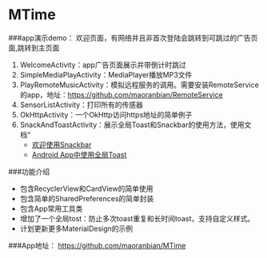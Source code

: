 # MTime

###app演示demo：
欢迎页面，有网络并且非首次登陆会跳转到可跳过的广告页面,跳转到主页面

1. WelcomeActivity：app广告页面展示并带倒计时跳过
2. SimpleMediaPlayActivity：MediaPlayer播放MP3文件
3. PlayRemoteMusicActivity：模拟远程服务的调用。需要安装RemoteService的app，地址：https://github.com/maoranbian/RemoteService
4. SensorListActivity：打印所有的传感器
5. OkHttpActivity：一个OkHttp访问https地址的简单例子
6. SnackAndToastActivity：展示全局Toast和Snackbar的使用方法，使用文档“
    * [欢迎使用Snackbar](http://www.jianshu.com/p/f60e8d8271ea)
    * [Android App中使用全局Toast](http://www.jianshu.com/p/b86fa44e82fa)

###功能介绍
* 包含RecyclerView和CardView的简单使用
* 包含简单的SharedPreferences的简单封装
* 包含App常用工具类
* 增加了一个全局tost：防止多次toast重复和长时间toast，支持自定义样式。
* 计划更新更多MaterialDesign的示例

###App地址：
 https://github.com/maoranbian/MTime

 

